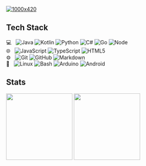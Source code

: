 [![1000x420](https://user-images.githubusercontent.com/438920/84861219-66036b00-b025-11ea-956b-0b5e009e0d78.gif "Louis Lefevre")](https://github.com/louislefevre)

## Tech Stack
💻 &nbsp;
  ![Java](https://img.shields.io/badge/-Java-333333?style=flat&logo=java&logoColor=007396)
  ![Kotlin](https://img.shields.io/badge/-Kotlin-333333?style=flat&logo=kotlin)
  ![Python](https://img.shields.io/badge/-Python-333333?style=flat&logo=python)
  ![C#](https://img.shields.io/badge/C%23-333333?style=flat&logo=c-sharp&logoColor=blue)
  ![Go](https://img.shields.io/badge/-Go-333333?style=flat&logo=go)
  ![Node](https://img.shields.io/badge/-Node.js-333333?style=flat&logo=node.js)  
🌐 &nbsp;
  ![JavaScript](https://img.shields.io/badge/-JavaScript-333333?style=flat&logo=javascript)
  ![TypeScript](https://img.shields.io/badge/-TypeScript-333333?style=flat&logo=typescript)
  ![HTML5](https://img.shields.io/badge/-HTML5-333333?style=flat&logo=HTML5)  
⚙️ &nbsp;
  ![Git](https://img.shields.io/badge/-Git-333333?style=flat&logo=git)
  ![GitHub](https://img.shields.io/badge/-GitHub-333333?style=flat&logo=github)
  ![Markdown](https://img.shields.io/badge/-Markdown-333333?style=flat&logo=markdown)  
🔧 &nbsp;
  ![Linux](https://img.shields.io/badge/-Linux-333333?style=flat&logo=linux)
  ![Bash](https://img.shields.io/badge/-Bash-333333?style=flat&logo=gnu-bash)
  ![Arduino](https://img.shields.io/badge/-Arduino-333333?style=flat&logo=arduino)
  ![Android](https://img.shields.io/badge/-Android-333333?style=flat&logo=android)  

## Stats
<picture>
  <source height="180em" media="(prefers-color-scheme: dark)" srcset="https://github-readme-stats.vercel.app/api?username=louislefevre&theme=dark&show_icons=true&count_private=true&include_all_commits=true&custom_title=GitHub%20Stats">
  <img height="180em" src="https://github-readme-stats.vercel.app/api?username=louislefevre&theme=graywhite&show_icons=true&count_private=true&include_all_commits=true&custom_title=GitHub%20Stats">
</picture>
<picture>
  <source height="180em" media="(prefers-color-scheme: dark)" srcset="https://github-readme-stats.vercel.app/api/top-langs/?username=louislefevre&theme=dark&layout=compact&langs_count=6&hide=html,css,scss,handlebars">
  <img height="180em" src="https://github-readme-stats.vercel.app/api/top-langs/?username=louislefevre&theme=graywhite&layout=compact&langs_count=6&hide=html,css,scss,handlebars">
</picture>

<!--- https://github.com/anuraghazra/github-readme-stats/blob/master/themes/README.md --->
